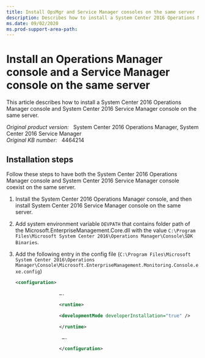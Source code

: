 ```yaml
---
title: Install OpsMgr and Service Manager consoles on the same server
description: Describes how to install a System Center 2016 Operations Manager console and System Center 2016 Service Manager console on the same server.
ms.date: 09/02/2020
ms.prod-support-area-path: 
---
```

# Install an Operations Manager console and a Service Manager console on the same server

This article describes how to install a System Center 2016 Operations Manager console and System Center 2016 Service Manager console on the same server.

_Original product version:_ &nbsp; System Center 2016 Operations Manager, System Center 2016 Service Manager  
_Original KB number:_ &nbsp; 4464214

## Installation steps

Follow these steps to have both the System Center 2016 Operations Manager console and System Center 2016 Service Manager console coexist on the same server.

1. Install the System Center 2016 Operations Manager console, and then install System Center 2016 Service Manager console on the same server.
1. Add system environment variable `DEVPATH` that contains folder path of the Microsoft.EnterpriseManagement.Core.dll with the value `C:\Program Files\Microsoft System Center 2016\Operations Manager\Console\SDK Binaries`.
1. Add the following entry in the config file (`C:\Program Files\Microsoft System Center 2016\Operations Manager\Console\Microsoft.EnterpriseManagement.Monitoring.Console.exe.config`)

    ```xml
    <configuration>

                    ….

                    <runtime>

                    <developmentMode developerInstallation="true" />

                    </runtime>

                     ….

                    </configuration>
    ```
